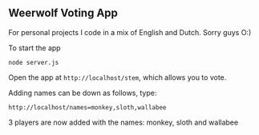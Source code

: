 ## Weerwolf Voting App

For personal projects I code in a mix of English and Dutch. Sorry guys O:)

To start the app
```
node server.js
```

Open the app at `http://localhost/stem`, which allows you to vote.

Adding names can be down as follows, type:
```
http://localhost/names=monkey,sloth,wallabee
```
3 players are now added with the names: monkey, sloth and wallabee
